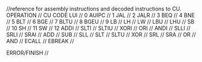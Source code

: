 //reference for assembly instructions and decoded instructions to CU.
OPERATION // CU CODE
LUI // 0
AUIPC // 1
JAL // 2
JALR // 3
BEQ // 4
BNE // 5
BLT // 6
BGE // 7
BLTU // 8
BGEU // 9
LB // 
LH // 
LW // 
LBU // 
LHU // 
SB // 10
SH // 11
SW // 12
ADDI // 
SLTI // 
SLTIU // 
XORI // 
ORI // 
ANDI // 
SLLI // 
SRLI // 
SRAI // 
ADD // 
SUB // 
SLL // 
SLT // 
SLTU // 
XOR // 
SRL // 
SRA // 
OR // 
AND // 
ECALL // 
EBREAK // 

ERROR/FINISH // 